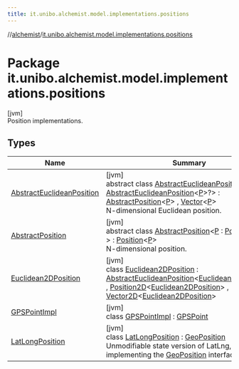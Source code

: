 ```yaml
---
title: it.unibo.alchemist.model.implementations.positions
---
```

//[alchemist](../../index.html)/[it.unibo.alchemist.model.implementations.positions](index.html)



# Package it.unibo.alchemist.model.implementations.positions



[jvm]\
Position implementations.



## Types


| Name | Summary |
|---|---|
| [AbstractEuclideanPosition](-abstract-euclidean-position/index.html) | [jvm]<br>abstract class [AbstractEuclideanPosition](-abstract-euclidean-position/index.html)<[P](-abstract-euclidean-position/index.html) : [AbstractEuclideanPosition](-abstract-euclidean-position/index.html)<[P](../it.unibo.alchemist.model.implementations.environments/-abstract2-d-environment/index.html)>?> : [AbstractPosition](-abstract-position/index.html)<[P](../it.unibo.alchemist.model.implementations.environments/-abstract2-d-environment/index.html)> , [Vector](../it.unibo.alchemist.model.interfaces.geometry/-vector/index.html)<[P](../it.unibo.alchemist.model.implementations.environments/-abstract2-d-environment/index.html)> <br>N-dimensional Euclidean position. |
| [AbstractPosition](-abstract-position/index.html) | [jvm]<br>abstract class [AbstractPosition](-abstract-position/index.html)<[P](-abstract-position/index.html) : [Position](../it.unibo.alchemist.model.interfaces/-position/index.html)<[P](../it.unibo.alchemist/-supported-incarnations/get.html)>?> : [Position](../it.unibo.alchemist.model.interfaces/-position/index.html)<[P](../it.unibo.alchemist/-supported-incarnations/get.html)> <br>N-dimensional position. |
| [Euclidean2DPosition](-euclidean2-d-position/index.html) | [jvm]<br>class [Euclidean2DPosition](-euclidean2-d-position/index.html) : [AbstractEuclideanPosition](-abstract-euclidean-position/index.html)<[Euclidean2DPosition](-euclidean2-d-position/index.html)> , [Position2D](../it.unibo.alchemist.model.interfaces/-position2-d/index.html)<[Euclidean2DPosition](-euclidean2-d-position/index.html)> , [Vector2D](../it.unibo.alchemist.model.interfaces.geometry/-vector2-d/index.html)<[Euclidean2DPosition](-euclidean2-d-position/index.html)> |
| [GPSPointImpl](-g-p-s-point-impl/index.html) | [jvm]<br>class [GPSPointImpl](-g-p-s-point-impl/index.html) : [GPSPoint](../it.unibo.alchemist.model.interfaces/-g-p-s-point/index.html) |
| [LatLongPosition](-lat-long-position/index.html) | [jvm]<br>class [LatLongPosition](-lat-long-position/index.html) : [GeoPosition](../it.unibo.alchemist.model.interfaces/-geo-position/index.html)<br>Unmodifiable state version of LatLng, also implementing the [GeoPosition](../it.unibo.alchemist.model.interfaces/-geo-position/index.html) interface. |

